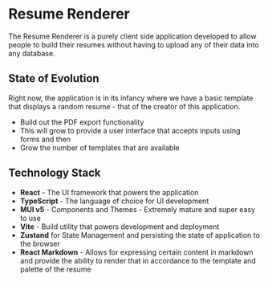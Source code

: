 # Resume Renderer
The Resume Renderer is a purely client side application developed to allow people to build their resumes without having to upload any of their data into any database. 

## State of Evolution
Right now, the application is in its infancy where we have a basic template that displays a random resume - that of the creator of this application. 
- Build out the PDF export functionality
- This will grow to provide a user interface that accepts inputs using forms and then
- Grow the number of templates that are available

## Technology Stack
- **React** - The UI framework that powers the application
- **TypeScript** - The language of choice for UI development
- **MUI v5** - Components and Themes - Extremely mature and super easy to use
- **Vite** - Build utility that powers development and deployment
- **Zustand** for State Management and persisting the state of application to the browser
- **React Markdown** - Allows for expressing certain content in markdown and provide the ability to render that in accordance to the template and palette of the resume

